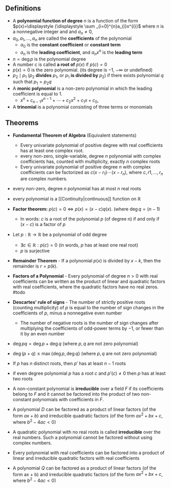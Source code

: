 ## Definitions 

- A **polynomial function of degree** $n$ is a function of the form $p(x)=\displaystyle  {\displaystyle \sum _{i=0}^{n}a_{i}x^{i}}$ where $n$ is a nonnegative integer and and $a_{n}\neq 0$,
- $a_{0},a_{1},\dots,a_{n}$ are called the **coefficients** of the polynomial
	- $a_{0}$ is the **constant coefficient** or **constant term**
	- $a_{n}$ is the **leading coefficient**, and $a_{n}x^n$ is the **leading term**
- $n=\deg{p}$ is the polynomial degree 
- A number $c$ is called **a root of** $p(x)$ if $p(c)=0$
- $p(x)=0$ is the zero polynomial. (its degree is $-1$, $-\infty$ or undefined)
- $p_{2}\mid{p_{1}}$ ($p_{2}$ **divides** $p_{1}$, or $p_{1}$ **is divided by** $p_{2}$) if there exists polynomial $q$ such that $p_{1}=p_{2}q$
- A **monic polynomial** is a non-zero polynomial in which the leading coefficient is equal to 1.
	- $\displaystyle  x^{n}+c_{n-1}x^{n-1}+\cdots +c_{2}x^{2}+c_{1}x+c_{0},$
- A **trinomial** is a polynomial consisting of three terms or monomials

## Theorems 

- **Fundamental Theorem of Algebra** (Equivalent statements)
	- Every univariate polynomial of positive degree with real coefficients has at least one complex root.
	- every non-zero, single-variable, degree $n$ polynomial with complex coefficients has, counted with multiplicity, exactly $n$ complex roots
	- Every univariate polynomial of positive degree $n$ with complex coefficients can be factorized as $c(x−r_{1})⋯(x−r_{n})$, where $c,r1,…,r_{n}$ are complex numbers.
- every non-zero, degree $n$ polynomial has at most $n$ real roots
- every polynomial is a [[Continuity|continuous]] function on $\mathbb{R}$
- **Factor theorem:** $p(c)=0\iff p(x)=(x-c)q(x)$. (where $\deg{q}=(n-1)$
	- In words: $c$ is a root of the polynomial $p$ (of degree n) if and only if $(x−c)$ is a factor of $p$
- Let $p:\mathbb{R}\to \mathbb{R}$ be a polynomial of odd degree
	- $\exists c\in{\mathbb{R}}:p(c)=0$ (in words, $p$ has at least one real root)
	- $p$ is surjective
- **Remainder Theorem** - If a polynomial $p(x)$ is divided by $x − k$, then the remainder is $r = p(k)$. 
- **Factors of a Polynomial** - Every polynomial of degree $n > 0$ with real coefficients can be written as the product of linear and quadratic factors with real coefficients, where the quadratic factors have no real zeros. #todo 
- **Descartes' rule of signs** - The number of strictly positive roots (counting multiplicity) of $p$ is equal to the number of sign changes in the coefficients of $p$, minus a nonnegative even number
	- The number of negative roots is the number of sign changes after multiplying the coefficients of odd-power terms by $−1$, or fewer than it by an even number
- $\deg{pq}=\deg{p}+\deg{q}$ (where $p,q$ are not zero polynomial)
- $\deg{(p+q)}\leq \max\{ {\deg{p},\deg{q}} \}$ (where $p,q$ are not zero polynomial)
- If $p$ has $n$ distinct roots, then $p'$ has at least $n-1$ roots
- if even degree polynomial $p$ has a root $c$ and $p'(c)\neq 0$ then $p$ has at least two roots



- A non-constant polynomial is **irreducible** over a field $F$ if its coefficients belong to $F$ and it cannot be factored into the product of two non-constant polynomials with coefficients in $F$.

- A polynomial $D$ can be factored as a product of linear factors (of the form $ax + b$) and irreducible quadratic factors (of the form $ax^2 + bx + c$, where $b^2 - 4ac <0$)


- A quadratic polynomial with no real roots is called **irreducible** over the real numbers. Such a polynomial cannot be factored without using complex numbers.
- Every polynomial with real coefficients can be factored into a product of linear and irreducible quadratic factors with real coefficients
- A polynomial $Q$ can be factored as a product of linear factors (of the form ax + b) and irreducible quadratic factors (of the form $ax^2 + bx + c$, where $b^2 - 4ac <0$)